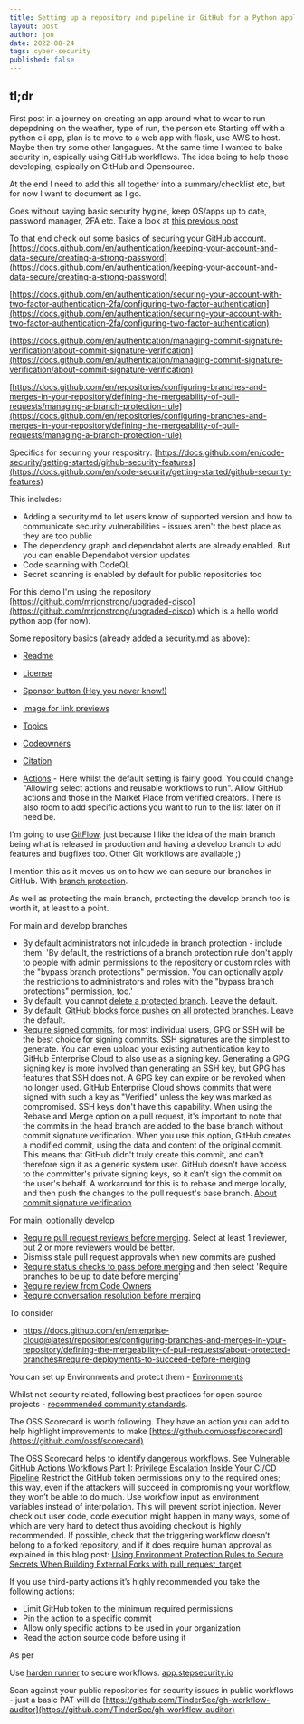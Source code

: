 ```yaml
---
title: Setting up a repository and pipeline in GitHub for a Python application
layout: post
author: jon
date: 2022-08-24
tags: cyber-security
published: false
---
```


## tl;dr

First post in a journey on creating an app around what to wear to run depepdning on the weather, type of run, the person etc
Starting off with a python cli app, plan is to move to a web app with flask, use AWS to host. Maybe then try some other langagues.
At the same time I wanted to bake security in, espically using GitHub workflows. The idea being to help those developing, espically on GitHub and Opensource.

At the end I need to add this all together into a summary/checklist etc, but for now I want to document as I go.

Goes without saying basic security hygine, keep OS/apps up to date, password manager, 2FA etc. Take a look at [this previous post](Password-Managers)

To that end check out some basics of securing your GitHub account.
[https://docs.github.com/en/authentication/keeping-your-account-and-data-secure/creating-a-strong-password](https://docs.github.com/en/authentication/keeping-your-account-and-data-secure/creating-a-strong-password)

[https://docs.github.com/en/authentication/securing-your-account-with-two-factor-authentication-2fa/configuring-two-factor-authentication](https://docs.github.com/en/authentication/securing-your-account-with-two-factor-authentication-2fa/configuring-two-factor-authentication)

[https://docs.github.com/en/authentication/managing-commit-signature-verification/about-commit-signature-verification](https://docs.github.com/en/authentication/managing-commit-signature-verification/about-commit-signature-verification)

[https://docs.github.com/en/repositories/configuring-branches-and-merges-in-your-repository/defining-the-mergeability-of-pull-requests/managing-a-branch-protection-rule](https://docs.github.com/en/repositories/configuring-branches-and-merges-in-your-repository/defining-the-mergeability-of-pull-requests/managing-a-branch-protection-rule)

Specifics for securing your respositry:
[https://docs.github.com/en/code-security/getting-started/github-security-features](https://docs.github.com/en/code-security/getting-started/github-security-features)

This includes:

* Adding a security.md to let users know of supported version and how to communicate security vulnerabilities - issues aren't the best place as they are too public
* The dependency graph and dependabot alerts are already enabled. But you can enable Dependabot version updates
* Code scanning with CodeQL
* Secret scanning is enabled by default for public repositories too

For this demo I'm using the repository [https://github.com/mrjonstrong/upgraded-disco](https://github.com/mrjonstrong/upgraded-disco) which is a hello world python app (for now).

Some repository basics (already added a security.md as above):

* [Readme](https://docs.github.com/en/repositories/managing-your-repositorys-settings-and-features/customizing-your-repository/about-readmes)

* [License](https://docs.github.com/en/repositories/managing-your-repositorys-settings-and-features/customizing-your-repository/licensing-a-repository)

* [Sponsor button (Hey you never know!)](https://docs.github.com/en/repositories/managing-your-repositorys-settings-and-features/customizing-your-repository/displaying-a-sponsor-button-in-your-repository)

* [Image for link previews](https://docs.github.com/en/repositories/managing-your-repositorys-settings-and-features/customizing-your-repository/customizing-your-repositorys-social-media-preview)

* [Topics](https://docs.github.com/en/repositories/managing-your-repositorys-settings-and-features/customizing-your-repository/classifying-your-repository-with-topics)

* [Codeowners](https://docs.github.com/en/repositories/managing-your-repositorys-settings-and-features/customizing-your-repository/about-code-owners)

* [Citation](https://docs.github.com/en/repositories/managing-your-repositorys-settings-and-features/customizing-your-repository/about-citation-files)

* [Actions](https://docs.github.com/en/repositories/managing-your-repositorys-settings-and-features/enabling-features-for-your-repository/managing-github-actions-settings-for-a-repository) - Here whilst the default setting is fairly good. You could change "Allowing select actions and reusable workflows to run". Allow GitHub actions and those in the Market Place from verified creators. There is also room to add specific actions you want to run to the list later on if need be.

I'm going to use [GitFlow](https://www.atlassian.com/git/tutorials/comparing-workflows/gitflow-workflow), just because I like the idea of the main branch being what is released in production and having a develop branch to add features and bugfixes too. Other Git workflows are available ;)

I mention this as it moves us on to how we can secure our branches in GitHub. With [branch protection](https://docs.github.com/en/repositories/configuring-branches-and-merges-in-your-repository/defining-the-mergeability-of-pull-requests/about-protected-branches).

As well as protecting the main branch, protecting the develop branch too is worth it, at least to a point.

For main and develop branches

* By default administrators not inlcudede in branch protection - include them. 'By default, the restrictions of a branch protection rule don't apply to people with admin permissions to the repository or custom roles with the "bypass branch protections" permission. You can optionally apply the restrictions to administrators and roles with the "bypass branch protections" permission, too.'
* By default, you cannot [delete a protected branch](https://docs.github.com/en/repositories/configuring-branches-and-merges-in-your-repository/defining-the-mergeability-of-pull-requests/about-protected-branches#allow-deletions). Leave the default.
* By default, [GitHub blocks force pushes on all protected branches](https://docs.github.com/en/repositories/configuring-branches-and-merges-in-your-repository/defining-the-mergeability-of-pull-requests/about-protected-branches#allow-force-pushes). Leave the default.
* [Require signed commits](https://docs.github.com/en/repositories/configuring-branches-and-merges-in-your-repository/defining-the-mergeability-of-pull-requests/about-protected-branches#require-signed-commits), for most individual users, GPG or SSH will be the best choice for signing commits. SSH signatures are the simplest to generate. You can even upload your existing authentication key to GitHub Enterprise Cloud to also use as a signing key. Generating a GPG signing key is more involved than generating an SSH key, but GPG has features that SSH does not. A GPG key can expire or be revoked when no longer used. GitHub Enterprise Cloud shows commits that were signed with such a key as "Verified" unless the key was marked as compromised. SSH keys don't have this capability.
When using the Rebase and Merge option on a pull request, it's important to note that the commits in the head branch are added to the base branch without commit signature verification. When you use this option, GitHub creates a modified commit, using the data and content of the original commit. This means that GitHub didn't truly create this commit, and can't therefore sign it as a generic system user. GitHub doesn't have access to the committer's private signing keys, so it can't sign the commit on the user's behalf.
A workaround for this is to rebase and merge locally, and then push the changes to the pull request's base branch.
[About commit signature verification](https://docs.github.com/en/authentication/managing-commit-signature-verification/about-commit-signature-verification)

For main, optionally develop

* [Require pull request reviews before merging](https://docs.github.com/en/repositories/configuring-branches-and-merges-in-your-repository/defining-the-mergeability-of-pull-requests/about-protected-branches#require-pull-request-reviews-before-merging). Select at least 1 reviewer, but 2 or more reviewers would be better.
* Dismiss stale pull request approvals when new commits are pushed
* [Require status checks to pass before merging](https://docs.github.com/en/repositories/configuring-branches-and-merges-in-your-repository/defining-the-mergeability-of-pull-requests/about-protected-branches#require-status-checks-before-merging) and then select 'Require branches to be up to date before merging'
* [Require review from Code Owners](https://docs.github.com/en/repositories/managing-your-repositorys-settings-and-features/customizing-your-repository/about-code-owners)
* [Require conversation resolution before merging](https://docs.github.com/en/repositories/configuring-branches-and-merges-in-your-repository/defining-the-mergeability-of-pull-requests/about-protected-branches#require-conversation-resolution-before-merging)

To consider

* <https://docs.github.com/en/enterprise-cloud@latest/repositories/configuring-branches-and-merges-in-your-repository/defining-the-mergeability-of-pull-requests/about-protected-branches#require-deployments-to-succeed-before-merging>

You can set up Environments and protect them - [Environments](https://docs.github.com/en/actions/deployment/targeting-different-environments/using-environments-for-deployment)

Whilst not security related, following best practices for open source projects - [recommended community standards](https://opensource.guide/).

The OSS Scorecard is worth following. They have an action you can add to help highlight improvements to make [https://github.com/ossf/scorecard](https://github.com/ossf/scorecard)

The OSS Scorecard helps to identify [dangerous workflows](https://github.com/ossf/scorecard/blob/main/docs/checks.md#dangerous-workflow). See [Vulnerable GitHub Actions Workflows Part 1: Privilege Escalation Inside Your CI/CD Pipeline](https://www.legitsecurity.com/blog/github-privilege-escalation-vulnerability)
Restrict the GitHub token permissions only to the required ones; this way, even if the attackers will succeed in compromising your workflow, they won’t be able to do much.
Use workflow input as environment variables instead of interpolation. This will prevent script injection.
Never check out user code, code execution might happen in many ways, some of which are very hard to detect thus avoiding checkout is highly recommended.
If possible, check that the triggering workflow doesn’t belong to a forked repository, and if it does require human approval as explained in this blog post: [Using Environment Protection Rules to Secure Secrets When Building External Forks with pull_request_target](https://dev.to/petrsvihlik/using-environment-protection-rules-to-secure-secrets-when-building-external-forks-with-pullrequesttarget-hci)

If you use third-party actions it’s highly recommended you take the following actions:

* Limit GitHub token to the minimum required permissions
* Pin the action to a specific commit
* Allow only specific actions to be used in your organization
* Read the action source code before using it

As per

Use [harden runner](https://github.com/step-security/harden-runner) to secure workflows. [app.stepsecurity.io](app.stepsecurity.io)

Scan against your public repositories for security issues in public workflows - just a basic PAT will do [https://github.com/TinderSec/gh-workflow-auditor](https://github.com/TinderSec/gh-workflow-auditor)

